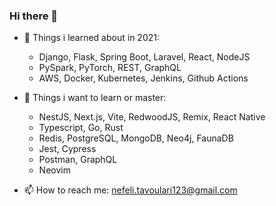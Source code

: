 ### Hi there 👋

- 🔭 Things i learned about in 2021:
  -  Django, Flask, Spring Boot, Laravel, React, NodeJS
  -  PySpark, PyTorch, REST, GraphQL
  -  AWS, Docker, Kubernetes, Jenkins, Github Αctions

- :dart: Things i want to learn or master:
  -  NestJS, Next.js, Vite, RedwoodJS, Remix, React Native
  -  Typescript, Go, Rust
  -  Redis, PostgreSQL, MongoDB, Neo4j, FaunaDB
  -  Jest, Cypress
  -  Postman, GraphQL 
  -  Neovim 
  
- 📫 How to reach me: nefeli.tavoulari123@gmail.com

